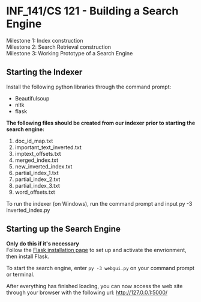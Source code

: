 # INF_141/CS 121 - Building a Search Engine
Milestone 1: Index construction <br>
Milestone 2: Search Retrieval construction <br>
Milestone 3: Working Prototype of a Search Engine <br>


## Starting the Indexer 
Install the following python libraries through the command prompt:<br> 
- Beautifulsoup <br> 
- nltk <br> 
- flask <br> 



**The following files should be created from our indexer prior to starting the search engine:** <br>

1. doc_id_map.txt<br>
2. important_text_inverted.txt<br>
3. imptext_offsets.txt<br>
4. merged_index.txt<br>
5. new_inverted_index.txt<br>
6. partial_index_1.txt<br>
7. partial_index_2.txt<br>
8. partial_index_3.txt<br>
9. word_offsets.txt<br>
 

To run the indexer (on Windows), run the command prompt and input py -3 inverted_index.py <br> 

## Starting up the Search Engine
**Only do this if it's necessary** <br>
Follow the [Flask installation page](https://flask.palletsprojects.com/en/1.1.x/installation/) 
to set up and activate the envrionment, then install Flask. <br> 

To start the search engine, enter 
`py -3 webgui.py`
on your command prompt or terminal. 

After everything has finished loading, you can now access the web site through your browser with the following url: http://127.0.0.1:5000/ 
